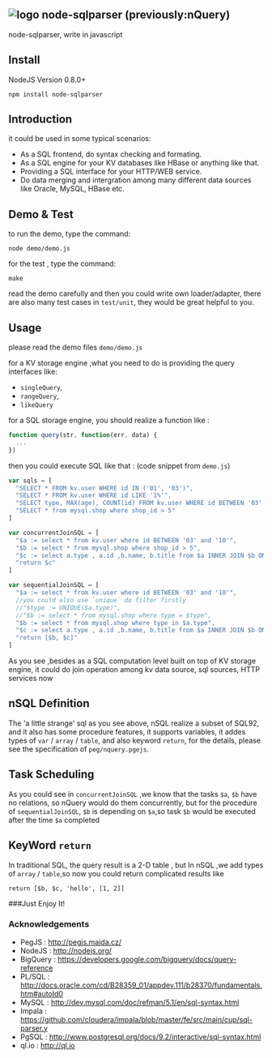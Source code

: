 ## ![logo](http://nquery.org/images/robin-small.jpg) node-sqlparser  (previously:nQuery)

node-sqlparser, write in javascript

## Install

NodeJS Version 0.8.0+

```
npm install node-sqlparser
```

## Introduction

it could be used in some typical scenarios: 
  * As a SQL frontend, do syntax checking and formating.
  * As a SQL engine for your KV databases like HBase or anything like that.
  * Providing a SQL interface for your HTTP/WEB service.
  * Do data merging and intergration among many different data sources like Oracle, MySQL, HBase etc. 


##  Demo & Test
to run the demo, type the command:

```
node demo/demo.js
```
for the test , type the command:

```
make
```

read the demo carefully and then you could write own loader/adapter, 
there are also many test cases in `test/unit`, they would be great helpful to you.


## Usage

please read the demo files `demo/demo.js`

for a KV storage engine ,what you need to do is providing the query interfaces like:

  * `singleQuery`, 
  * `rangeQuery`, 
  * `likeQuery`

for a SQL storage engine, you should realize a function like : 

```js
function query(str, function(err, data) {
  ...  
})
```

then you could execute SQL like that : (code snippet  from `demo.js`)

```js
var sqls = [
  "SELECT * FROM kv.user WHERE id IN ('01', '03')",
  "SELECT * FROM kv.user WHERE id LIKE '1%'",
  "SELECT type, MAX(age), COUNT(id) FROM kv.user WHERE id BETWEEN '03' AND '10' GROUP BY type ORDER BY MAX(age) DESC",
  "SELECT * from mysql.shop where shop_id > 5"
]

var concurrentJoinSQL = [
  "$a := select * from kv.user where id BETWEEN '03' and '10'",
  "$b := select * from mysql.shop where shop_id > 5",
  "$c := select a.type , a.id ,b.name, b.title from $a INNER JOIN $b ON a.type = b.type WHERE a.id > '04'",
  "return $c"
]

var sequentialJoinSQL = [
  "$a := select * from kv.user where id BETWEEN '03' and '10'",
  //you could also use `unique` do filter firstly
  //"$type := UNIQUE($a.type)",
  //"$b := select * from mysql.shop where type = $type",
  "$b := select * from mysql.shop where type in $a.type",
  "$c := select a.type , a.id ,b.name, b.title from $a INNER JOIN $b ON a.type = b.type WHERE a.id > '04'",
  "return [$b, $c]"
]
```

As you see ,besides as a SQL computation level built on top of KV storage engine, it could do
join operation among kv data source, sql sources, HTTP services now

## nSQL Definition

The 'a little strange' sql as you see above, nSQL realize a subset of SQL92, and it 
also has some procedure features, it supports variables,  it addes types of `var` 
/ `array` / `table`, and also keyword `return`,  for the details, please see the 
specification of `peg/nquery.pgejs`.  


## Task Scheduling

As you could see in `concurrentJoinSQL` ,we know that the tasks `$a`, `$b` have no 
relations, so nQuery would do them concurrently,  but for the procedure of `sequentialJoinSQL`,
`$b` is depending on `$a`,so task `$b` would be executed after the time `$a` completed 

## KeyWord `return` 

In traditional SQL, the query result is a 2-D table , but In nSQL ,we add types of  `array`
/ `table`,so now you could return complicated results like 

```
return [$b, $c, 'hello', [1, 2]]
```


###Just Enjoy It!


### Acknowledgements

* PegJS     : http://pegjs.majda.cz/ 
* NodeJS    : http://nodejs.org/ 
* BigQuery  : https://developers.google.com/bigquery/docs/query-reference 
* PL/SQL    : http://docs.oracle.com/cd/B28359_01/appdev.111/b28370/fundamentals.htm#autoId0 
* MySQL     : http://dev.mysql.com/doc/refman/5.1/en/sql-syntax.html 
* Impala    : https://github.com/cloudera/impala/blob/master/fe/src/main/cup/sql-parser.y 
* PgSQL     : http://www.postgresql.org/docs/9.2/interactive/sql-syntax.html 
* ql.io     : http://ql.io

